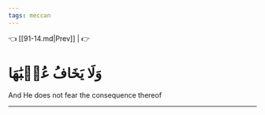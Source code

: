 ```yaml
---
tags: meccan
---
```


👈 [[91-14.md|Prev]] |  👉

# وَلَا يَخَافُ عُقۡبَٰهَا

And He does not fear the consequence thereof

---

